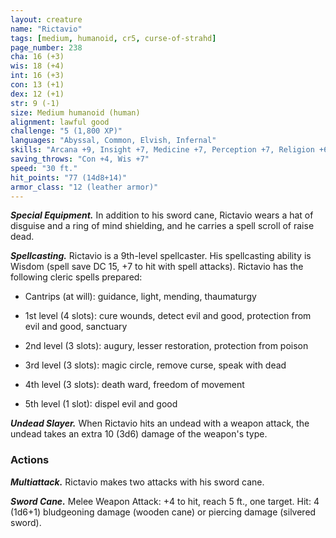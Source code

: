 ```yaml
---
layout: creature
name: "Rictavio"
tags: [medium, humanoid, cr5, curse-of-strahd]
page_number: 238
cha: 16 (+3)
wis: 18 (+4)
int: 16 (+3)
con: 13 (+1)
dex: 12 (+1)
str: 9 (-1)
size: Medium humanoid (human)
alignment: lawful good
challenge: "5 (1,800 XP)"
languages: "Abyssal, Common, Elvish, Infernal"
skills: "Arcana +9, Insight +7, Medicine +7, Perception +7, Religion +6, Sleight of Hand +4"
saving_throws: "Con +4, Wis +7"
speed: "30 ft."
hit_points: "77 (14d8+14)"
armor_class: "12 (leather armor)"
---
```


***Special Equipment.*** In addition to his sword cane, Rictavio wears a hat of disguise and a ring of mind shielding, and he carries a spell scroll of raise dead.

***Spellcasting.*** Rictavio is a 9th-level spellcaster. His spellcasting ability is Wisdom (spell save DC 15, +7 to hit with spell attacks). Rictavio has the following cleric spells prepared:

* Cantrips (at will): guidance, light, mending, thaumaturgy

* 1st level (4 slots): cure wounds, detect evil and good, protection from evil and good, sanctuary

* 2nd level (3 slots): augury, lesser restoration, protection from poison

* 3rd level (3 slots): magic circle, remove curse, speak with dead

* 4th level (3 slots): death ward, freedom of movement

* 5th level (1 slot): dispel evil and good

***Undead Slayer.*** When Rictavio hits an undead with a weapon attack, the undead takes an extra 10 (3d6) damage of the weapon's type.

### Actions

***Multiattack.*** Rictavio makes two attacks with his sword cane.

***Sword Cane.*** Melee Weapon Attack: +4 to hit, reach 5 ft., one target. Hit: 4 (1d6+1) bludgeoning damage (wooden cane) or piercing damage (silvered sword).
